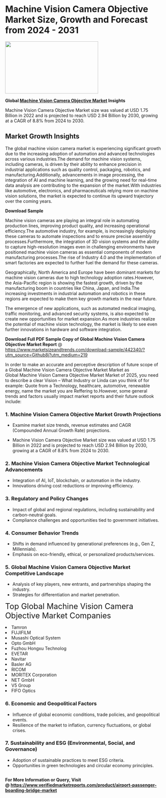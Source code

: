 <H1>Machine Vision Camera Objective Market Size, Growth and Forecast from 2024 - 2031</H1><img class="aligncenter size-medium wp-image-584254" src="https://thirdeyenews.in/wp-content/uploads/2024/09/Global-Market-Research-300x168.jpeg" alt="" width="300" height="168" /><p><strong>Global&nbsp;<a href="https://www.marketsizeandtrends.com/download-sample/442340/?utm_source=Github8j?utm_medium=219">Machine Vision Camera Objective Market</a> Insights</strong></p><p>Machine Vision Camera Objective Market size was valued at USD 1.75 Billion in 2022 and is projected to reach USD 2.94 Billion by 2030, growing at a CAGR of 8.8% from 2024 to 2030.</p><p><h2>Market Growth Insights</h2> <p>The global machine vision camera market is experiencing significant growth due to the increasing adoption of automation and advanced technologies across various industries.The demand for machine vision systems, including cameras, is driven by their ability to enhance precision in industrial applications such as quality control, packaging, robotics, and manufacturing.Additionally, advancements in image processing, the integration of AI and machine learning, and the growing need for real-time data analysis are contributing to the expansion of the market.With industries like automotive, electronics, and pharmaceuticals relying more on machine vision solutions, the market is expected to continue its upward trajectory over the coming years.</p> <p><strong>Download Sample</strong></p> <p>Machine vision cameras are playing an integral role in automating production lines, improving product quality, and increasing operational efficiency.The automotive industry, for example, is increasingly deploying these cameras to automate inspections and to ensure precise assembly processes.Furthermore, the integration of 3D vision systems and the ability to capture high-resolution images even in challenging environments have positioned machine vision cameras as essential components of modern manufacturing processes.The rise of Industry 4.0 and the implementation of smart factories are expected to further fuel the demand for these cameras.</p> <p>Geographically, North America and Europe have been dominant markets for machine vision cameras due to high technology adoption rates.However, the Asia-Pacific region is showing the fastest growth, driven by the manufacturing boom in countries like China, Japan, and India.The increasing investments in industrial automation and robotics in these regions are expected to make them key growth markets in the near future.</p> <p>The emergence of new applications, such as automated medical imaging, traffic monitoring, and advanced security systems, is also expected to create new opportunities for market expansion.As more industries realize the potential of machine vision technology, the market is likely to see even further innovations in hardware and software integration.</p> <p><span class=""><strong>Download Full PDF Sample Copy of Global Machine Vision Camera Objective Market Report</strong> @ <a href="https://www.marketsizeandtrends.com/download-sample/442340/?utm_source=Github8j?utm_medium=219" target="_blank">https://www.marketsizeandtrends.com/download-sample/442340/?utm_source=Github8j?utm_medium=219</a></span></p><p>In order to make an accurate and perceptive description of future scope of a Global&nbsp;Machine Vision Camera Objective Market Market as Global&nbsp;Machine Vision Camera Objective Market Market of 2025, you need to describe a clear Vision &ndash; What Industry or Linda can you think of for example: Quote from a Technology, healthcare, automotive, renewable energy, name the market you are Reffering to.However, some general trends and factors usually impact market reports and their future outlook include:</p><h3>1.&nbsp;<strong>Machine Vision Camera Objective Market Growth Projections</strong></h3><ul><li>Examine market size trends, revenue estimates and CAGR (Compounded Annual Growth Rate) projections.</li><li><p>Machine Vision Camera Objective Market size was valued at USD 1.75 Billion in 2022 and is projected to reach USD 2.94 Billion by 2030, growing at a CAGR of 8.8% from 2024 to 2030.</p></li></ul><h3>2.&nbsp;<strong>Machine Vision Camera Objective Market Technological Advancements</strong></h3><ul><li>Integration of AI, IoT, blockchain, or automation in the industry.</li><li>Innovations driving cost reductions or improving efficiency.</li></ul><h3>3.&nbsp;<strong>Regulatory and Policy Changes</strong></h3><ul><li>Impact of global and regional regulations, including sustainability and carbon-neutral goals.</li><li>Compliance challenges and opportunities tied to government initiatives.</li></ul><h3>4.&nbsp;<strong>Consumer Behavior Trends</strong></h3><ul><li>Shifts in demand influenced by generational preferences (e.g., Gen Z, Millennials).</li><li>Emphasis on eco-friendly, ethical, or personalized products/services.</li></ul><h3>5.&nbsp;<strong>Global Machine Vision Camera Objective Market Competitive Landscape</strong></h3><ul><li>Analysis of key players, new entrants, and partnerships shaping the industry.</li><li>Strategies for differentiation and market penetration.</li></ul><p data-pm-slice="1 1 []"><span style="color: inherit; font-family: inherit; font-size: 25px;">Top Global Machine Vision Camera Objective Market Companies</span></p><div class="" data-test-id=""><p><li>Tamron</li><li> FUJIFILM</li><li> Musashi Optical System</li><li> Opto GmbH</li><li> Fuzhou Hongxu Technolog</li><li> EVETAR</li><li> Navitar</li><li> Basler AG</li><li> RICOM</li><li> MORITEX Corporation</li><li> NET GmbH</li><li> V5 Group</li><li> FIFO Optics</li></p></div><h3>6.&nbsp;<strong>Economic and Geopolitical Factors</strong></h3><ul><li>Influence of global economic conditions, trade policies, and geopolitical events.</li><li>Resilience of the market to inflation, currency fluctuations, or global crises.</li></ul><h3>7.&nbsp;<strong>Sustainability and ESG (Environmental, Social, and Governance)</strong></h3><ul><li>Adoption of sustainable practices to meet ESG criteria.</li><li>Opportunities in green technologies and circular economy principles.</li></ul><h2><strong style="font-size: 14px;">For More Information or Query, Visit @&nbsp;</strong><a style="background-color: #ffffff; font-size: 14px;" href="https://www.marketsizeandtrends.com/report/machine-vision-camera-objective-market/" target="_blank">https://www.verifiedmarketreports.com/product/airport-passenger-boarding-bridge-market</a></h2>
